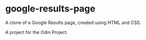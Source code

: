 # google-results-page
<p>A clone of a Google Results page, created using HTML and CSS.</p>
<p>A project for the Odin Project.</p>